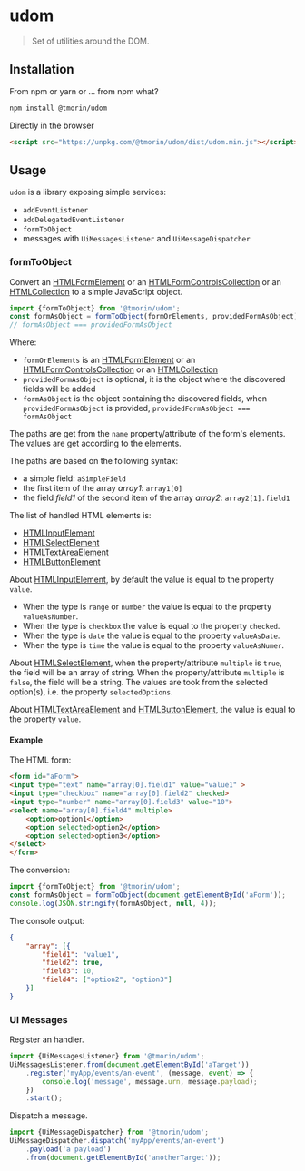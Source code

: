 # udom

> Set of utilities around the DOM.

## Installation

From npm or yarn or ... from npm what? 
```bash
npm install @tmorin/udom
```

Directly in the browser
```html
<script src="https://unpkg.com/@tmorin/udom/dist/udom.min.js"></script>
```

## Usage

`udom` is a library exposing simple services:

- `addEventListener`
- `addDelegatedEventListener`
- `formToObject`
-  messages with `UiMessagesListener` and `UiMessageDispatcher`

### formToObject

Convert an [HTMLFormElement] or an [HTMLFormControlsCollection] or an [HTMLCollection] to a simple JavaScript object.

```javascript
import {formToObject} from '@tmorin/udom';
const formAsObject = formToObject(formOrElements, providedFormAsObject);
// formAsObject === providedFormAsObject
```

Where:
- `formOrElements` is an [HTMLFormElement] or an [HTMLFormControlsCollection] or an [HTMLCollection]
- `providedFormAsObject` is optional, it is the object where the discovered fields will be added 
- `formAsObject` is the object containing the discovered fields, when `providedFormAsObject` is provided, `providedFormAsObject === formAsObject` 

The paths are get from the `name` property/attribute of the form's elements.
The values are get according to the elements.

The paths are based on the following syntax:
- a simple field: `aSimpleField`
- the first item of the array *array1*: `array1[0]`
- the field *field1* of the second item of the array *array2*: `array2[1].field1`

The list of handled HTML elements is:

- [HTMLInputElement]
- [HTMLSelectElement]
- [HTMLTextAreaElement]
- [HTMLButtonElement]

About [HTMLInputElement], by default the value is equal to the property `value`.

- When the type is `range` or `number` the value is equal to the property `valueAsNumber`.
- When the type is `checkbox` the value is equal to the property `checked`.
- When the type is `date` the value is equal to the property `valueAsDate`.
- When the type is `time` the value is equal to the property `valueAsNumer`.

About [HTMLSelectElement], when the property/attribute `multiple` is `true`, the field will be an array of string.
When the property/attribute `multiple` is `false`, the field will be a string.
The values are took from the selected option(s), i.e. the property `selectedOptions`.

About [HTMLTextAreaElement] and [HTMLButtonElement], the value is equal to the property `value`.

#### Example

The HTML form:
```html
<form id="aForm">
<input type="text" name="array[0].field1" value="value1" >
<input type="checkbox" name="array[0].field2" checked>
<input type="number" name="array[0].field3" value="10">
<select name="array[0].field4" multiple>
    <option>option1</option>
    <option selected>option2</option>
    <option selected>option3</option>
</select>
</form>
```

The conversion:
```javascript
import {formToObject} from '@tmorin/udom';
const formAsObject = formToObject(document.getElementById('aForm'));
console.log(JSON.stringify(formAsObject, null, 4));
```

The console output:
```json
{
    "array": [{
        "field1": "value1",
        "field2": true,
        "field3": 10,
        "field4": ["option2", "option3"]
    }]
}
```

[HTMLFormElement]:https://developer.mozilla.org/en-US/docs/Web/API/HTMLFormElement
[HTMLFormControlsCollection]: https://developer.mozilla.org/en-US/docs/Web/API/HTMLFormControlsCollection
[HTMLCollection]: https://developer.mozilla.org/en-US/docs/Web/API/HTMLCollection
[HTMLInputElement]: https://developer.mozilla.org/en-US/docs/Web/API/HTMLInputElement
[HTMLSelectElement]: https://developer.mozilla.org/en-US/docs/Web/API/HTMLSelectElement
[HTMLTextAreaElement]: https://developer.mozilla.org/en-US/docs/Web/API/HTMLTextAreaElement
[HTMLButtonElement]: https://developer.mozilla.org/en-US/docs/Web/API/HTMLButtonElement

### UI Messages

Register an handler.
```javascript
import {UiMessagesListener} from '@tmorin/udom';
UiMessagesListener.from(document.getElementById('aTarget'))
    .register('myApp/events/an-event', (message, event) => {
        console.log('message', message.urn, message.payload);
    })
    .start();
```

Dispatch a message.
```javascript
import {UiMessageDispatcher} from '@tmorin/udom';
UiMessageDispatcher.dispatch('myApp/events/an-event')
    .payload('a payload')
    .from(document.getElementById('anotherTarget'));
```
